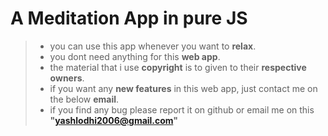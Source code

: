 # A **Meditation App** in pure **JS**
> - you can use this app whenever you want to **relax**.
> - you dont need anything for this **web app**. 
> - the material that i use **copyright** is to given to their **respective owners**.
> - if you want any **new features** in this web app, just contact me on the below **email**.
> - if you find any bug please report it on github or email me on this **"yashlodhi2006@gmail.com"**